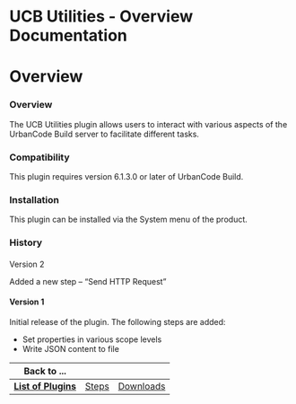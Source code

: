 
UCB Utilities - Overview Documentation
======================================

# Overview




### Overview




 


The UCB Utilities plugin allows users to interact with various aspects of the UrbanCode Build 
server to facilitate different tasks.


### Compatibility


This plugin requires version 6.1.3.0 or later of UrbanCode 
Build.


### Installation


This plugin can be installed via the System menu of the product.


### History


#### 
Version 2


Added a new step – “Send HTTP Request” 


#### Version 1


Initial release of the plugin. The following 
steps are added:


* Set properties in various scope levels
* Write JSON content to file


|Back to ...|||
| :---: | :---: | :---: |
|[**List of Plugins**](../../index.md)|[Steps](./steps.md)|[Downloads](./downloads.md)|
